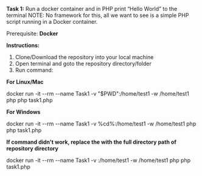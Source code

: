 **Task 1:**
Run a docker container and in PHP print “Hello World” to the terminal
NOTE: No framework for this, all we want to see is a simple PHP script running in a Docker container.

Prerequisite:
**Docker**

**Instructions:**
1. Clone/Download the repository into your local machine
2. Open terminal and goto the repository directory/folder
3. Run command:
    
  **For Linux/Mac**
   
   docker run -it --rm --name Task1 -v "$PWD":/home/test1 -w /home/test1 php php task1.php
   

   **For Windows**
   
   docker run -it --rm --name Task1 -v %cd%:/home/test1 -w /home/test1 php php task1.php
   

   **If command didn't work, replace the <path> with the full directory path of repository directory**
    
   docker run -it --rm --name Task1 -v <path>:/home/test1 -w /home/test1 php php task1.php
